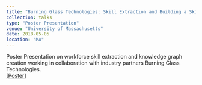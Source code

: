 ```yaml
---
title: "Burning Glass Technologies: Skill Extraction and Building a Skill Knowledge Graph"
collection: talks
type: "Poster Presentation"
venue: "University of Massachusetts"
date: 2018-05-05
location: "MA"
---
```


Poster Presentation on workforce skill extraction and knowledge graph creation working in collaboration with industry partners Burning Glass Technologies. <br> <a href ="/files/skill-extraction.pdf">[Poster]</a>


